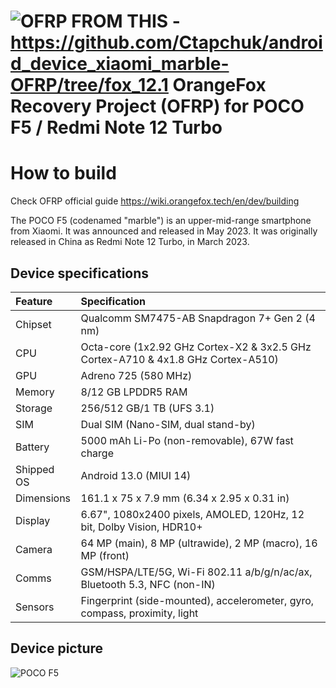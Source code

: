 ![OFRP](https://i.ibb.co/4WgF7pR/banner-2.png "OFRP")
FROM THIS - https://github.com/Ctapchuk/android_device_xiaomi_marble-OFRP/tree/fox_12.1
OrangeFox Recovery Project (OFRP) for POCO F5 / Redmi Note 12 Turbo
======================================



# How to build
Check OFRP official guide https://wiki.orangefox.tech/en/dev/building



The POCO F5 (codenamed "marble") is an upper-mid-range smartphone from Xiaomi. It was announced and released in May 2023.
It was originally released in China as Redmi Note 12 Turbo, in March 2023.

## Device specifications

| Feature     | Specification
| :-----------|:-------------
| Chipset     | Qualcomm SM7475-AB Snapdragon 7+ Gen 2 (4 nm)
| CPU         | Octa-core (1x2.92 GHz Cortex-X2 & 3x2.5 GHz Cortex-A710 & 4x1.8 GHz Cortex-A510)
| GPU         | Adreno 725 (580 MHz)
| Memory      | 8/12 GB LPDDR5 RAM
| Storage     | 256/512 GB/1 TB (UFS 3.1)
| SIM         | Dual SIM (Nano-SIM, dual stand-by)
| Battery     | 5000 mAh Li-Po (non-removable), 67W fast charge
| Shipped OS  | Android 13.0 (MIUI 14)
| Dimensions  | 161.1 x 75 x 7.9 mm (6.34 x 2.95 x 0.31 in)
| Display     | 6.67", 1080x2400 pixels, AMOLED, 120Hz, 12 bit, Dolby Vision, HDR10+
| Camera      | 64 MP (main), 8 MP (ultrawide), 2 MP (macro), 16 MP (front)
| Comms       | GSM/HSPA/LTE/5G, Wi-Fi 802.11 a/b/g/n/ac/ax, Bluetooth 5.3, NFC (non-IN)
| Sensors     | Fingerprint (side-mounted), accelerometer, gyro, compass, proximity, light

## Device picture

![POCO F5](https://i02.appmifile.com/173_operator_sg/20/04/2023/27b9038f6166371bea81e9b5aad9a66a.png)

